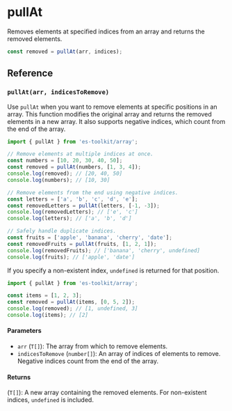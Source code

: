 # pullAt

Removes elements at specified indices from an array and returns the removed elements.

```typescript
const removed = pullAt(arr, indices);
```

## Reference

### `pullAt(arr, indicesToRemove)`

Use `pullAt` when you want to remove elements at specific positions in an array. This function modifies the original array and returns the removed elements in a new array. It also supports negative indices, which count from the end of the array.

```typescript
import { pullAt } from 'es-toolkit/array';

// Remove elements at multiple indices at once.
const numbers = [10, 20, 30, 40, 50];
const removed = pullAt(numbers, [1, 3, 4]);
console.log(removed); // [20, 40, 50]
console.log(numbers); // [10, 30]

// Remove elements from the end using negative indices.
const letters = ['a', 'b', 'c', 'd', 'e'];
const removedLetters = pullAt(letters, [-1, -3]);
console.log(removedLetters); // ['e', 'c']
console.log(letters); // ['a', 'b', 'd']

// Safely handle duplicate indices.
const fruits = ['apple', 'banana', 'cherry', 'date'];
const removedFruits = pullAt(fruits, [1, 2, 1]);
console.log(removedFruits); // ['banana', 'cherry', undefined]
console.log(fruits); // ['apple', 'date']
```

If you specify a non-existent index, `undefined` is returned for that position.

```typescript
import { pullAt } from 'es-toolkit/array';

const items = [1, 2, 3];
const removed = pullAt(items, [0, 5, 2]);
console.log(removed); // [1, undefined, 3]
console.log(items); // [2]
```

#### Parameters

- `arr` (`T[]`): The array from which to remove elements.
- `indicesToRemove` (`number[]`): An array of indices of elements to remove. Negative indices count from the end of the array.

#### Returns

(`T[]`): A new array containing the removed elements. For non-existent indices, `undefined` is included.
